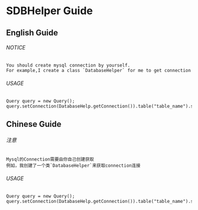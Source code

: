 # SDBHelper Guide
## English Guide
###### NOTICE
    You should create mysql connection by yourself.
    For example,I create a class `DatabaseHelper` for me to get connection
###### USAGE
```
Query query = new Query();
query.setConnection(DatabaseHelp.getConnection()).table("table_name").select();
```
## Chinese Guide
###### 注意
    Mysql的Connection需要由你自己创建获取
    例如，我创建了一个类`DatabaseHelper`来获取connection连接
###### USAGE
```
Query query = new Query();
query.setConnection(DatabaseHelp.getConnection()).table("table_name").select();
```
